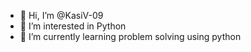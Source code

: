 - 👋 Hi, I’m @KasiV-09
- 👀 I’m interested in Python
- 🌱 I’m currently learning problem solving using python


<!---
KasiV-09/KasiV-09 is a ✨ special ✨ repository because its `README.md` (this file) appears on your GitHub profile.
You can click the Preview link to take a look at your changes.
--->
